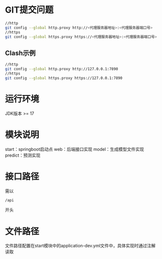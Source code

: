 # GIT提交问题
```bash
//http
git config --global http.proxy http://<代理服务器地址>:<代理服务器端口号>
//https
git config --global https.proxy https://<代理服务器地址>:<代理服务器端口号>
```
## Clash示例

```bash
//http
git config --global http.proxy http://127.0.0.1:7890
//https
git config --global https.proxy https://127.0.0.1:7890
```

# 运行环境
JDK版本 >= 17

# 模块说明
start：springboot启动点
web：后端接口实现
model：生成模型文件实现
predict：预测实现

# 接口路径

需以
```bash
/api
```
开头

# 文件路径
文件路径配置在start模块中的application-dev.yml文件中，具体实现时通过注解读取


